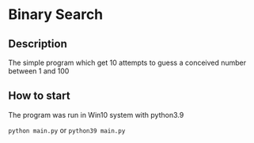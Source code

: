 # Binary Search

## Description
The simple program which get 10 attempts to guess a conceived number between 1 and 100  

## How to start
The program was run in Win10 system with python3.9

`python main.py` or `python39 main.py`